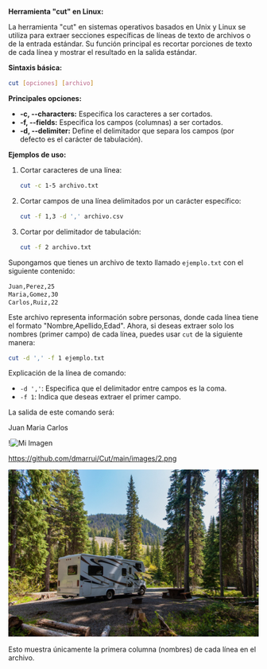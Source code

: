 **Herramienta "cut" en Linux:**

La herramienta "cut" en sistemas operativos basados en Unix y Linux se utiliza para extraer secciones específicas de líneas de texto de archivos o de la entrada estándar. Su función principal es recortar porciones de texto de cada línea y mostrar el resultado en la salida estándar.

**Sintaxis básica:**
```bash
cut [opciones] [archivo]
```

**Principales opciones:**
- **-c, --characters:** Especifica los caracteres a ser cortados.
- **-f, --fields:** Especifica los campos (columnas) a ser cortados.
- **-d, --delimiter:** Define el delimitador que separa los campos (por defecto es el carácter de tabulación).

**Ejemplos de uso:**
1. Cortar caracteres de una línea:
   ```bash
   cut -c 1-5 archivo.txt
   ```

2. Cortar campos de una línea delimitados por un carácter específico:
   ```bash
   cut -f 1,3 -d ',' archivo.csv
   ```

3. Cortar por delimitador de tabulación:
   ```bash
   cut -f 2 archivo.txt
   ```

Supongamos que tienes un archivo de texto llamado `ejemplo.txt` con el siguiente contenido:

```plaintext
Juan,Perez,25
Maria,Gomez,30
Carlos,Ruiz,22
```

Este archivo representa información sobre personas, donde cada línea tiene el formato "Nombre,Apellido,Edad". Ahora, si deseas extraer solo los nombres (primer campo) de cada línea, puedes usar `cut` de la siguiente manera:

```bash
cut -d ',' -f 1 ejemplo.txt
```

Explicación de la línea de comando:

- `-d ','`: Especifica que el delimitador entre campos es la coma.
- `-f 1`: Indica que deseas extraer el primer campo.

La salida de este comando será:

Juan
Maria
Carlos

!![Mi Imagen]((https://github.com/dmarrui/Cut/images/2.png))

https://github.com/dmarrui/Cut/main/images/2.png

![Mi Imagen](images/auto1.jpg)


Esto muestra únicamente la primera columna (nombres) de cada línea en el archivo.
